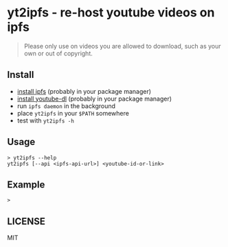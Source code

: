 # yt2ipfs - re-host youtube videos on ipfs

> Please only use on videos you are allowed to download, such as your own or out of copyright.

## Install

- [install ipfs](https://ipfs.io/docs/install) (probably in your package manager)
- [install youtube-dl](https://github.com/rg3/youtube-dl#installation) (probably in your package manager)
- run `ipfs daemon` in the background
- place `yt2ipfs` in your `$PATH` somewhere
- test with `yt2ipfs -h`

## Usage

```
> yt2ipfs --help
yt2ipfs [--api <ipfs-api-url>] <youtube-id-or-link>
```

## Example

```
>
```

## LICENSE

MIT
